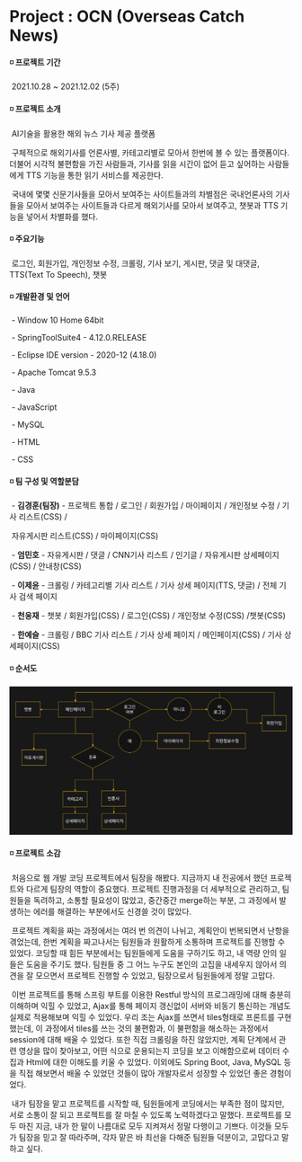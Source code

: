 # Project : OCN (Overseas Catch News)

#### ◽ 프로젝트 기간

​	2021.10.28 ~ 2021.12.02 (5주)

#### ◽ 프로젝트 소개

​	AI기술을 활용한 해외 뉴스 기사 제공 플랫폼

​	구체적으로 해외기사를 언론사별, 카테고리별로 모아서 한번에 볼 수 있는 플랫폼이다. 더불어 시각적 불편함을 가진 사람들과, 기사를 읽을 시간이 없어 듣고 싶어하는 사람들에게 TTS 기능을 통한 읽기 서비스를 제공한다.

​	국내에 몇몇 신문기사들을 모아서 보여주는 사이트들과의 차별점은 국내언론사의 기사들을 모아서 보여주는 사이트들과 다르게 해외기사를 모아서 보여주고, 챗봇과 TTS 기능을 넣어서 차별화를 했다. 

#### ◽ 주요기능

​	로그인, 회원가입, 개인정보 수정, 크롤링, 기사 보기, 게시판, 댓글 및 대댓글, TTS(Text To Speech), 챗봇

#### ◽ 개발환경 및 언어

​	\- Window 10 Home 64bit

​	\- SpringToolSuite4 - 4.12.0.RELEASE

​	\- Eclipse IDE version - 2020-12 (4.18.0)

​	\- Apache Tomcat 9.5.3

​	\- Java

​	\- JavaScript

​	\- MySQL

​	\- HTML

​	\- CSS

#### ◽ 팀 구성 및 역할분담

​	\- **김경훈(팀장)** - 프로젝트 통합 / 로그인 / 회원가입 / 마이페이지 / 개인정보 수정 / 기사 리스트(CSS) / 

​								자유게시판 리스트(CSS) / 마이페이지(CSS)

​	\- **엄민호** - 자유게시판 / 댓글 / CNN기사 리스트 / 인기글 / 자유게시판 상세페이지(CSS) / 안내창(CSS)

​	\- **이제윤** - 크롤링 / 카테고리별 기사 리스트 / 기사 상세 페이지(TTS, 댓글) / 전체 기사 검색 페이지

​	\- **천웅재** - 챗봇 / 회원가입(CSS) / 로그인(CSS) / 개인정보 수정(CSS) /챗봇(CSS)

​	\- **한예슬** - 크롤링 / BBC 기사 리스트 / 기사 상세 페이지 / 메인페이지(CSS) / 기사 상세페이지(CSS)

#### ◽ 순서도

![image-20211209210447318](README.assets/image-20211209210447318.png)

#### ◽ 프로젝트 소감 

​	처음으로 웹 개발 코딩 프로젝트에서 팀장을 해봤다. 지금까지 내 전공에서 했던 프로젝트와 다르게 팀장의 역할이 중요했다. 프로젝트 진행과정을 더 세부적으로 관리하고, 팀원들을 독려하고, 소통할 필요성이 많았고, 중간중간 merge하는 부분, 그 과정에서 발생하는 에러를 해결하는 부분에서도 신경쓸 것이 많았다. 

​	프로젝트 계획을 짜는 과정에서는 여러 번 의견이 나뉘고, 계획안이 번복되면서 난항을 겪었는데, 한번 계획을 짜고나서는 팀원들과 원활하게 소통하며 프로젝트를 진행할 수 있었다. 코딩할 때 힘든 부분에서는 팀원들에게 도움을 구하기도 하고, 내 역량 안의 일들은 도움을 주기도 했다. 팀원들 중 그 어느 누구도 본인의 고집을 내세우지 않아서 의견을 잘 모으면서 프로젝트 진행할 수 있었고, 팀장으로서 팀원들에게 정말 고맙다. 

​	이번 프로젝트를 통해 스프링 부트를 이용한 Restful 방식의 프로그래밍에 대해 충분히 이해하며 익힐 수 있었고, Ajax를 통해 페이지 갱신없이 서버와 비동기 통신하는 개념도 실제로 적용해보며 익힐 수 있었다. 우리 조는 Ajax를 쓰면서 tiles형태로 프론트를 구현했는데, 이 과정에서 tiles를 쓰는 것의 불편함과, 이 불편함을 해소하는 과정에서 session에 대해 배울 수 있었다. 또한 직접 크롤링을 하진 않았지만, 계획 단계에서 관련 영상을 많이 찾아보고, 어떤 식으로 운용되는지 코딩을 보고 이해함으로써 데이터 수집과 Html에 대한 이해도를 키울 수 있었다. 이외에도 Spring Boot, Java, MySQL 등을 직접 해보면서 배울 수 있었던 것들이 많아 개발자로서 성장할 수 있었던 좋은 경험이었다.

​	내가 팀장을 맡고 프로젝트를 시작할 때, 팀원들에게 코딩에서는 부족한 점이 많지만, 서로 소통이 잘 되고 프로젝트를 잘 마칠 수 있도록 노력하겠다고 말했다. 프로젝트를 모두 마친 지금, 내가 한 말이 나름대로 모두 지켜져서 정말 다행이고 기쁘다. 이것들 모두가 팀장을 믿고 잘 따라주며, 각자 맡은 바 최선을 다해준 팀원들 덕분이고, 고맙다고 말하고 싶다.